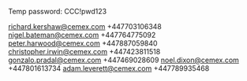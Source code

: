 Temp password: CCC!pwd123

richard.kershaw@cemex.com +447703106348  
nigel.bateman@cemex.com +447764775092  
peter.harwood@cemex.com +447887059840  
christopher.irwin@cemex.com +447423811518  
gonzalo.pradal@cemex.com +447469028609
noel.dixon@cemex.com +447801613734
adam.leverett@cemex.com +447789935468